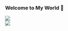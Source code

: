 ### Welcome to My World 👋
<a href="https://github.com/anuraghazra/github-readme-stats">
  <img src="https://github-readme-stats.vercel.app/api?username=17521175&show_icons=true&count_private=true&theme=algolia"/>
</a>

<br>

<a href="https://github.com/anuraghazra/github-readme-stats">
  <img src="https://github-readme-stats.vercel.app/api/top-langs/?username=17521175&layout=compact&langs_count=10&theme=algolia"/>
</a>
<!--
**17521175/17521175** is a ✨ _special_ ✨ repository because its `README.md` (this file) appears on your GitHub profile.

Here are some ideas to get you started:

- 🔭 I’m currently working on ...
- 🌱 I’m currently learning ...
- 👯 I’m looking to collaborate on ...
- 🤔 I’m looking for help with ...
- 💬 Ask me about ...
- 📫 How to reach me: ...
- 😄 Pronouns: ...
- ⚡ Fun fact: ...
-->
